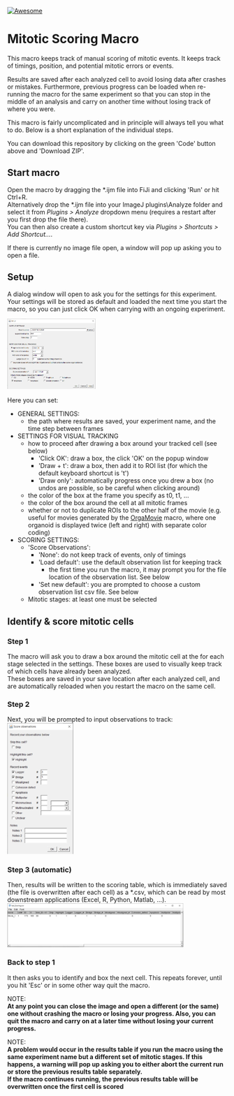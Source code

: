 [![Awesome](https://cdn.rawgit.com/sindresorhus/awesome/d7305f38d29fed78fa85652e3a63e154dd8e8829/media/badge.svg)](https://github.com/sindresorhus/awesome)


# Mitotic Scoring Macro
This macro keeps track of manual scoring of mitotic events. It keeps track of timings, position, and potential mitotic errors or events.

Results are saved after each analyzed cell to avoid losing data after crashes or mistakes. Furthermore, previous progress can be loaded when re-running the macro for the same experiment so that you can stop in the middle of an analysis and carry on another time without losing track of where you were.

This macro is fairly uncomplicated and in principle will always tell you what to do. Below is a short explanation of the individual steps.  

You can download this repository by clicking on the green 'Code' button above and 'Download ZIP'.


## Start macro
Open the macro by dragging the \*.ijm file into FiJi and clicking 'Run' or hit Ctrl+R.  
Alternatively drop the \*.ijm file into your ImageJ plugins\Analyze folder and select it from _Plugins > Analyze_ dropdown menu 
(requires a restart after you first drop the file there).  
You can then also create a custom shortcut key via _Plugins > Shortcuts > Add Shortcut..._.

If there is currently no image file open, a window will pop up asking you to open a file.



## Setup
A dialog window will open to ask you for the settings for this experiment. Your settings will be stored as default and loaded the next time you start the macro, so you can just click OK when carrying with an ongoing experiment.

<img src="Images/Scoring_Macro_Setup.png" width=40%>

Here you can set:
- GENERAL SETTINGS:
    - the path where results are saved, your experiment name, and the time step between frames
- SETTINGS FOR VISUAL TRACKING
    - how to proceed after drawing a box around your tracked cell (see below)
        - 'Click OK': draw a box, the click 'OK' on the popup window
        - 'Draw + t': draw a box, then add it to ROI list (for which the default keyboard shortcut is 't')
        - 'Draw only': automatically progress once you drew a box (no undos are possible, so be careful when clicking around)
    - the color of the box at the frame you specify as t0, t1, ...
    - the color of the box around the cell at all mitotic frames
    - whether or not to duplicate ROIs to the other half of the movie (e.g. useful for movies generated by the [OrgaMovie](https://github.com/DaniBodor/OrgaMovie) macro, where one organoid is displayed twice (left and right) with separate color coding)
- SCORING SETTINGS:
    - 'Score Observations':
        - 'None': do not keep track of events, only of timings
        - 'Load default': use the default observation list for keeping track 
            - the first time you run the macro, it may prompt you for the file location of the observation list. See below
        - 'Set new default': you are prompted to choose a custom observation list csv file. See below
    - Mitotic stages: at least one must be selected

## Identify & score mitotic cells
### Step 1
The macro will ask you to draw a box around the mitotic cell at the for each stage selected in the settings. These boxes are used to visually keep track of which cells have already been analyzed.  
These boxes are saved in your save location after each analyzed cell, and are automatically reloaded when you restart the macro on the same cell.

### Step 2
Next, you will be prompted to input observations to track:  
<img src="Images/ObservationsChecklist.png" width=30%>

### Step 3 (automatic)
Then, results will be written to the scoring table, which is immediately saved (the file is overwritten after each cell) as a \*.csv, which can be read by most downstream applications (Excel, R, Python, Matlab, ...).
<img src="Images/ResultsTable.png" width=80%>

### Back to step 1
It then asks you to identify and box the next cell. This repeats forever, until you hit 'Esc' or in some other way quit the macro.

NOTE:  
**At any point you can close the image and open a different (or the same) one without crashing the macro or losing your progress. Also, you can quit the macro and carry on at a later time without losing your current progress.**

NOTE:  
**A problem would occur in the results table if you run the macro using the same experiment name but a different set of mitotic stages. If this happens, a warning will pop up asking you to either abort the current run or store the previous results table separately.  
If the macro continues running, the previous results table will be overwritten once the first cell is scored**



